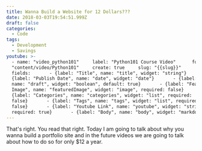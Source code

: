 ```yaml
---
title: Wanna Build a Website for 12 Dollars???
date: 2018-03-03T19:54:51.999Z
draft: false
categories:
  - Code
tags:
  - Development
  - Savings
youtube: >-
  - name: "video_python101"     label: "Python101 Course Video"      folder:
  "content/video/Python101"     create: true     slug: "{{slug}}"    
  fields:       - {label: "Title", name: "title", widget: "string"}       -
  {label: "Publish Date", name: "date", widget: "date"}       - {label: "Draft",
  name: "draft", widget: "boolean", default: true}       - {label: "Featured
  Image", name: "featuredImage", widget: "image", required: false}       -
  {label: "Categories", name: "categories", widget: "list", required:
  false}       - {label: "Tags", name: "tags", widget: "list", required:
  false}       - {label: "Youtube Link", name: "youtube", widget: "string",
  required: true}       - {label: "Body", name: "body", widget: "markdown"}
---
```

That's right. You read that right. Today I am going to talk about why you wanna build a portfolio site and in the future videos we are going to talk about how to do so for only $12 a year.
